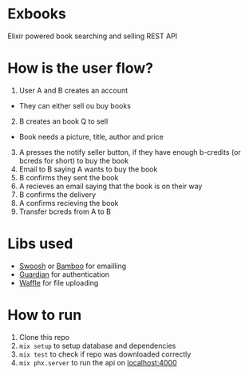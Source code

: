 # Exbooks
Elixir powered book searching and selling REST API

# How is the user flow?
1. User A and B creates an account
  - They can either sell ou buy books
2. B creates an book Q to sell
  - Book needs a picture, title, author and price
3. A presses the notify seller button, if they have enough b-credits (or bcreds for short) to buy the book
4. Email to B saying A wants to buy the book
5. B confirms they sent the book
6. A recieves an email saying that the book is on their way
7. B confirms the delivery
8. A confirms recieving the book
9. Transfer bcreds from A to B

# Libs used
- [Swoosh](https://hexdocs.pm/swoosh/1.5.0/Swoosh.html) or [Bamboo](https://hexdocs.pm/bamboo/readme.html) for emailling
- [Guardian](https://github.com/ueberauth/guardian) for authentication
- [Waffle](https://hexdocs.pm/waffle/Waffle.html) for file uploading

# How to run
1. Clone this repo
2. `mix setup` to setup database and dependencies
3. `mix test` to check if repo was downloaded correctly
4. `mix phx.server` to run the api on [localhost:4000](http://localhost:4000)